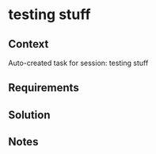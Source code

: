 # testing stuff

## Context

Auto-created task for session: testing stuff

## Requirements

## Solution

## Notes
